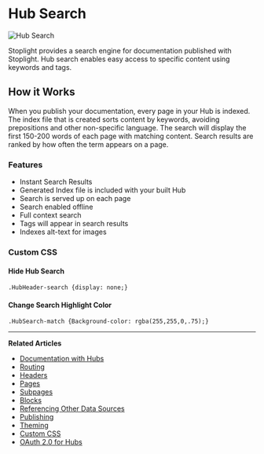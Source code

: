# Hub Search 

![Hub Search](https://github.com/stoplightio/docs/blob/develop/assets/imagesv2/Hub%20Search.png?raw=true)

Stoplight provides a search engine for documentation published with Stoplight. Hub search enables easy access to specific content using keywords and tags. 

## How it Works 
When you publish your documentation, every page in your Hub is indexed. The index file that is created sorts content by keywords, avoiding prepositions and other non-specific language. The search will display the first 150-200 words of each page with matching content. Search results are ranked by how often the term appears on a page.

### Features 
- Instant Search Results 
- Generated Index file is included with your built Hub 
- Search is served up on each page 
- Search enabled offline 
- Full context search 
- Tags will appear in search results 
- Indexes alt-text for images

### Custom CSS 

#### Hide Hub Search 
```.HubHeader-search {display: none;}```

#### Change Search Highlight Color 
```.HubSearch-match {Background-color: rgba(255,255,0,.75);}```

---
**Related Articles**
- [Documentation with Hubs](/documentation/introduction)
- [Routing](/documentation/getting-started/routing)
- [Headers](/documentation/getting-started/header-footer)
- [Pages](/documentation/getting-started/pages)
- [Subpages](/documentation/getting-started/subpages)
- [Blocks](/documentation/blocks)
- [Referencing Other Data Sources](/documentation/referencing-other-data-sources)
- [Publishing](/documentation/publishing)
- [Theming](/documentation/design/theming)
- [Custom CSS](/documentation/design/custom-css)
- [OAuth 2.0 for Hubs](/documentation/authorizations/oauth-hubs)

